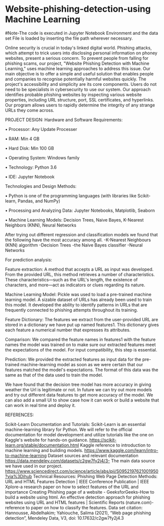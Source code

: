 # Website-phishing-detection-using Machine Learning
#Note-The code is executed in Jupyter Notebook Environment and the data set File is loaded by inserting the file path wherever necessary.

Online security is crucial in today's linked digital world. Phishing attacks, which attempt to trick users into disclosing personal information on phoney websites, present a serious concern.
To prevent people from falling for phishing scams, our project, "Website Phishing Detection with Machine Learning," uses machine learning approaches to address this issue.
Our main objective is to offer a simple and useful solution that enables people and companies to recognise potentially harmful websites quickly. 
The project's accessibility and simplicity are its core components. Users do not need to be specialists in cybersecurity to use our system. 
Our approach identifies probable phishing websites by inspecting various website properties, including URL structure, port, SSL certificates, and hyperlinks.
Our program allows users to rapidly determine the integrity of any strange URLs they come across. 

PROJECT DESIGN:
Hardware and Software Requirements:

•	     Processor: Any Update Processer

•	     RAM: Min 4 GB

•	    Hard Disk: Min 100 GB

•	     Operating System: Windows family

•	     Technology: Python 3.6

•	     IDE: Jupyter Notebook

Technologies and Design Methods:

•	Python is one of the programming languages (with libraries like Scikit-learn, Pandas, and NumPy)

•	Processing and Analyzing Data: Jupyter Notebooks, Matplotlib, Seaborn 

•	Machine Learning Models: Decision Trees, Naive Bayes, K-Nearest Neighbors (KNN), Neural Networks

After trying out different regression and classification models we found that the following have the most accuracy among all.
-K-Nearest Neighbours (KNN) algorithm
-Decision Trees
-the Naive Bayes classifier 
-Neural Networks 

For prediction analysis:

Feature extraction: A method that accepts a URL as input was developed. From the provided URL, this method retrieves a number of characteristics. These characteristics—such as the URL's length, the existence of characters, and more—act as indicators or clues regarding its nature.

Machine Learning Model: Pickle was used to load a pre-trained machine learning model. A sizable dataset of URLs has already been used to train this model. It developed the ability to identify patterns in URLs that are frequently connected to phishing attempts throughout its training.

Feature Dictionary: The features we extract from the user-provided URL are stored in a dictionary we have put up named features1. This dictionary gives each feature a numerical number that expresses its attributes.
 
Comparison: We compared the feature names in features1 with the feature names the model was trained on to make sure our extracted features meet the expectations of the model. For input compatibility, this step is essential.

Prediction: We provided the extracted features as input data for the pre-trained machine-learning model as soon as we were certain that our features matched the model's expectations. The format of this data was the same as that of the data used to train the model.

We have found that the decision tree model has more accuracy in giving weather the Url is legitimate or not.
In future we can try out more models and try out different data features to get more accuracy of the model. We can also add a small UI to show case how it can work or build a website that can work in real time and deploy it.


REFERENCES:

Scikit-Learn Documentation and Tutorials: Scikit-Learn is an essential machine-learning library for Python. We will refer to the official documentation for model development and utilize tutorials like the one on Kaggle's website for hands-on guidance.
https://scikit-learn.org/stable/documentation.html
Kaggle reference to introduction to machine learning and building models.
https://www.kaggle.com/learn/intro-to-machine-learning
Dataset sources and relevant documentation
https://data.mendeley.com/datasets/c2gw7fy2j4/3- The main data source we have used in our project.
https://www.sciencedirect.com/science/article/abs/pii/S0952197621001950?via%3Dihub
Technical Resources:
Phishing Web Page Detection Methods: URL and HTML Features Detection | IEEE Conference Publication | IEEE Xplore-a research paper on how to select features of the URL and importance
Creating Phishing page of a website - GeeksforGeeks-How to build a website using html.
An effective detection approach for phishing websites using URL and HTML features | Scientific Reports (nature.com)-reference to paper on how to classify the features.
Data set citation:
Hannousse, Abdelhakim; Yahiouche, Salima (2021), “Web page phishing detection”, Mendeley Data, V3, doi: 10.17632/c2gw7fy2j4.3
